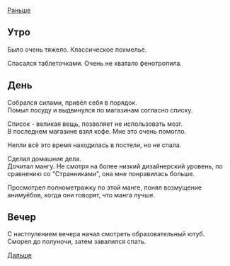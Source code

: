 [Раньше](2019.11.23.md)  
## Утро
Было очень тяжело. Классическое похмелье.

Спасался таблеточками. Очень не хватало фенотропила.
## День
Собрался силами, привёл себя в порядок.  
Помыл посуду и выдвинулся по магазинам согласно списку.

Список - великая вещь, позволяет не использовать мозг.  
В последнем магазине взял кофе. Мне это очень помогло.

Нелли всё это время находилась в постели, но не спала.

Сделал домашние дела.  
Дочитал мангу. Не смотря на более низкий дизайнерский уровень, по сравнению со "Странниками", она мне понравилась больше.

Просмотрел полнометражку по этой манге, понял возмущение анимуёбов, когда они говорят, что манга лучше.
## Вечер
С настпулением вечера начал смотреть образовательный ютуб.  
Сморел до полуночи, затем завалился спать.

[Дальше](2019.11.25.md)
